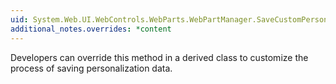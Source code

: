 ```yaml
---
uid: System.Web.UI.WebControls.WebParts.WebPartManager.SaveCustomPersonalizationState(System.Web.UI.WebControls.WebParts.PersonalizationDictionary)
additional_notes.overrides: *content
---
```


<p>Developers can override this method in a derived <xref href="System.Web.UI.WebControls.WebParts.WebPartManager"></xref> class to customize the process of saving personalization data.</p>


